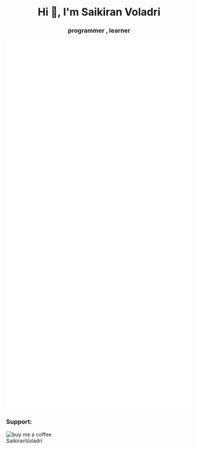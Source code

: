 <h1 align="center">Hi 👋, I'm Saikiran Voladri</h1>
<h3 align="center">programmer , learner</h3

![metrics](github-metrics.svg)

<h3 align="left">Support:</h3>
<p><a href="https://www.buymeacoffee.com/saikiranreA"> <img align="left" src="https://cdn.buymeacoffee.com/buttons/v2/default-yellow.png" height="50" width="210" alt="buy me a coffee SaikiranVoladri" /></a></p><br><br>
